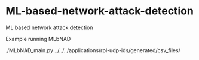 # ML-based-network-attack-detection
ML based network attack detection

Example running MLbNAD

./MLbNAD_main.py ../../../applications/rpl-udp-ids/generated/csv_files/